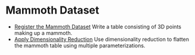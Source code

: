 # Mammoth Dataset

+ [Register the Mammoth Dataset](write-mammoth-table.ipynb) Write a table consisting of 3D points making up a mammoth.
+ [Apply Dimensionality Reduction](flatten-mammoth.ipynb) Use dimensionality reduction to flatten the mammoth table using multiple parameterizations.
